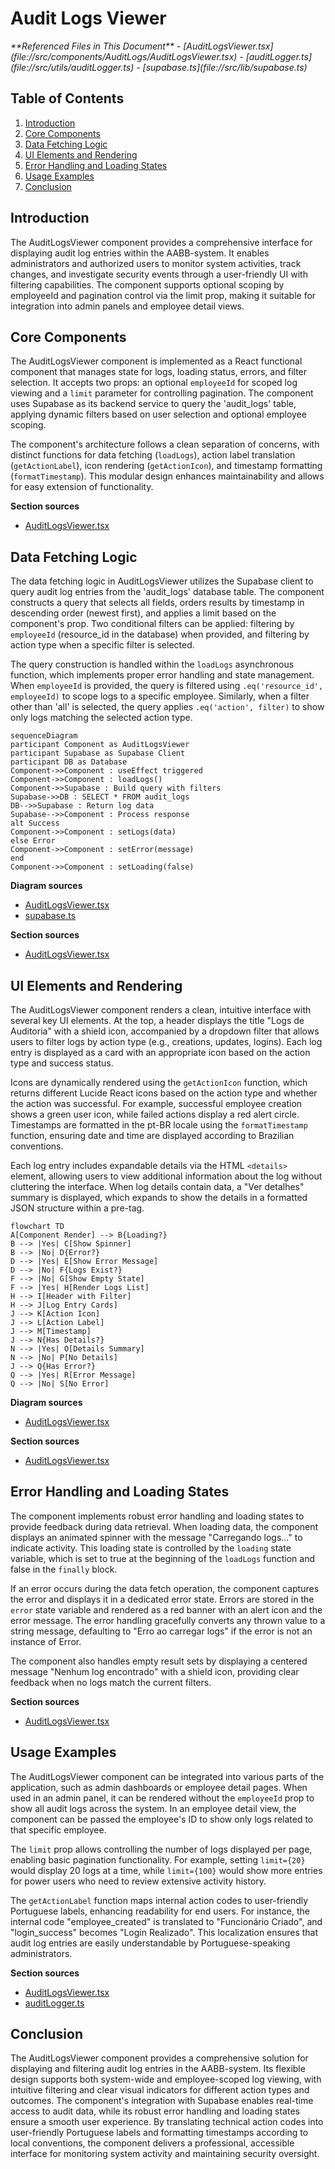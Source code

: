 # Audit Logs Viewer

<cite>
**Referenced Files in This Document**  
- [AuditLogsViewer.tsx](file://src/components/AuditLogs/AuditLogsViewer.tsx)
- [auditLogger.ts](file://src/utils/auditLogger.ts)
- [supabase.ts](file://src/lib/supabase.ts)
</cite>

## Table of Contents
1. [Introduction](#introduction)
2. [Core Components](#core-components)
3. [Data Fetching Logic](#data-fetching-logic)
4. [UI Elements and Rendering](#ui-elements-and-rendering)
5. [Error Handling and Loading States](#error-handling-and-loading-states)
6. [Usage Examples](#usage-examples)
7. [Conclusion](#conclusion)

## Introduction

The AuditLogsViewer component provides a comprehensive interface for displaying audit log entries within the AABB-system. It enables administrators and authorized users to monitor system activities, track changes, and investigate security events through a user-friendly UI with filtering capabilities. The component supports optional scoping by employeeId and pagination control via the limit prop, making it suitable for integration into admin panels and employee detail views.

## Core Components

The AuditLogsViewer component is implemented as a React functional component that manages state for logs, loading status, errors, and filter selection. It accepts two props: an optional `employeeId` for scoped log viewing and a `limit` parameter for controlling pagination. The component uses Supabase as its backend service to query the 'audit_logs' table, applying dynamic filters based on user selection and optional employee scoping.

The component's architecture follows a clean separation of concerns, with distinct functions for data fetching (`loadLogs`), action label translation (`getActionLabel`), icon rendering (`getActionIcon`), and timestamp formatting (`formatTimestamp`). This modular design enhances maintainability and allows for easy extension of functionality.

**Section sources**
- [AuditLogsViewer.tsx](file://src/components/AuditLogs/AuditLogsViewer.tsx#L25-L203)

## Data Fetching Logic

The data fetching logic in AuditLogsViewer utilizes the Supabase client to query audit log entries from the 'audit_logs' database table. The component constructs a query that selects all fields, orders results by timestamp in descending order (newest first), and applies a limit based on the component's prop. Two conditional filters can be applied: filtering by `employeeId` (resource_id in the database) when provided, and filtering by action type when a specific filter is selected.

The query construction is handled within the `loadLogs` asynchronous function, which implements proper error handling and state management. When `employeeId` is provided, the query is filtered using `.eq('resource_id', employeeId)` to scope logs to a specific employee. Similarly, when a filter other than 'all' is selected, the query applies `.eq('action', filter)` to show only logs matching the selected action type.

```mermaid
sequenceDiagram
participant Component as AuditLogsViewer
participant Supabase as Supabase Client
participant DB as Database
Component->>Component : useEffect triggered
Component->>Component : loadLogs()
Component->>Supabase : Build query with filters
Supabase->>DB : SELECT * FROM audit_logs
DB-->>Supabase : Return log data
Supabase-->>Component : Process response
alt Success
Component->>Component : setLogs(data)
else Error
Component->>Component : setError(message)
end
Component->>Component : setLoading(false)
```

**Diagram sources**
- [AuditLogsViewer.tsx](file://src/components/AuditLogs/AuditLogsViewer.tsx#L45-L78)
- [supabase.ts](file://src/lib/supabase.ts#L25-L36)

**Section sources**
- [AuditLogsViewer.tsx](file://src/components/AuditLogs/AuditLogsViewer.tsx#L45-L78)

## UI Elements and Rendering

The AuditLogsViewer component renders a clean, intuitive interface with several key UI elements. At the top, a header displays the title "Logs de Auditoria" with a shield icon, accompanied by a dropdown filter that allows users to filter logs by action type (e.g., creations, updates, logins). Each log entry is displayed as a card with an appropriate icon based on the action type and success status.

Icons are dynamically rendered using the `getActionIcon` function, which returns different Lucide React icons based on the action type and whether the action was successful. For example, successful employee creation shows a green user icon, while failed actions display a red alert circle. Timestamps are formatted in the pt-BR locale using the `formatTimestamp` function, ensuring date and time are displayed according to Brazilian conventions.

Each log entry includes expandable details via the HTML `<details>` element, allowing users to view additional information about the log without cluttering the interface. When log details contain data, a "Ver detalhes" summary is displayed, which expands to show the details in a formatted JSON structure within a pre-tag.

```mermaid
flowchart TD
A[Component Render] --> B{Loading?}
B --> |Yes| C[Show Spinner]
B --> |No| D{Error?}
D --> |Yes| E[Show Error Message]
D --> |No| F{Logs Exist?}
F --> |No| G[Show Empty State]
F --> |Yes| H[Render Logs List]
H --> I[Header with Filter]
H --> J[Log Entry Cards]
J --> K[Action Icon]
J --> L[Action Label]
J --> M[Timestamp]
J --> N{Has Details?}
N --> |Yes| O[Details Summary]
N --> |No| P[No Details]
J --> Q{Has Error?}
Q --> |Yes| R[Error Message]
Q --> |No| S[No Error]
```

**Diagram sources**
- [AuditLogsViewer.tsx](file://src/components/AuditLogs/AuditLogsViewer.tsx#L84-L203)

**Section sources**
- [AuditLogsViewer.tsx](file://src/components/AuditLogs/AuditLogsViewer.tsx#L84-L203)

## Error Handling and Loading States

The component implements robust error handling and loading states to provide feedback during data retrieval. When loading data, the component displays an animated spinner with the message "Carregando logs..." to indicate activity. This loading state is controlled by the `loading` state variable, which is set to true at the beginning of the `loadLogs` function and false in the `finally` block.

If an error occurs during the data fetch operation, the component captures the error and displays it in a dedicated error state. Errors are stored in the `error` state variable and rendered as a red banner with an alert icon and the error message. The error handling gracefully converts any thrown value to a string message, defaulting to "Erro ao carregar logs" if the error is not an instance of Error.

The component also handles empty result sets by displaying a centered message "Nenhum log encontrado" with a shield icon, providing clear feedback when no logs match the current filters.

**Section sources**
- [AuditLogsViewer.tsx](file://src/components/AuditLogs/AuditLogsViewer.tsx#L120-L150)

## Usage Examples

The AuditLogsViewer component can be integrated into various parts of the application, such as admin dashboards or employee detail pages. When used in an admin panel, it can be rendered without the `employeeId` prop to show all audit logs across the system. In an employee detail view, the component can be passed the employee's ID to show only logs related to that specific employee.

The `limit` prop allows controlling the number of logs displayed per page, enabling basic pagination functionality. For example, setting `limit={20}` would display 20 logs at a time, while `limit={100}` would show more entries for power users who need to review extensive activity history.

The `getActionLabel` function maps internal action codes to user-friendly Portuguese labels, enhancing readability for end users. For instance, the internal code "employee_created" is translated to "Funcionário Criado", and "login_success" becomes "Login Realizado". This localization ensures that audit log entries are easily understandable by Portuguese-speaking administrators.

**Section sources**
- [AuditLogsViewer.tsx](file://src/components/AuditLogs/AuditLogsViewer.tsx#L69-L82)
- [auditLogger.ts](file://src/utils/auditLogger.ts#L6-L132)

## Conclusion

The AuditLogsViewer component provides a comprehensive solution for displaying and filtering audit log entries in the AABB-system. Its flexible design supports both system-wide and employee-scoped log viewing, with intuitive filtering and clear visual indicators for different action types and outcomes. The component's integration with Supabase enables real-time access to audit data, while its robust error handling and loading states ensure a smooth user experience. By translating technical action codes into user-friendly Portuguese labels and formatting timestamps according to local conventions, the component delivers a professional, accessible interface for monitoring system activity and maintaining security oversight.